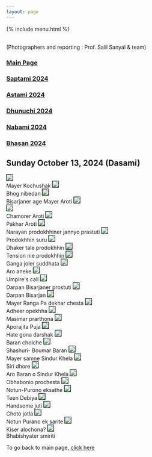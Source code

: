 ```yaml
---
layout: page
---
```


{% include menu.html %}
<div id="fb-root"></div>

<div style="color: orange; font-size:1.5em;font-weight: bold;" id="demo"></div>

<br/>
(Photographers and reporting : Prof. Salil Sanyal &  team)


<h3><a href="/news">Main Page</a> </h3>
<h3><a href="/saptami2024.html">Saptami 2024</a> </h3>
<h3><a href="/astami2024.html">Astami 2024</a> </h3>
<h3><a href="/dhunuchi2024.html">Dhunuchi 2024</a> </h3>
<h3><a href="/nabami2024.html">Nabami 2024</a> </h3>
<h3><a href="/bhasan2024.html">Bhasan 2024</a> </h3>


<h2>Sunday October 13, 2024 (Dasami)</h2>

<img style="border:1px solid black;" src="/images/puja2024/dasami/1dasami.jpg"/><br/>
Mayer Kochushak
<img style="border:1px solid black;" src="/images/puja2024/dasami/2dasami.jpg"/><br/>
Bhog nibedan
<img style="border:1px solid black;" src="/images/puja2024/dasami/2adasami.jpg"/><br/>
Bisarjaner age Mayer Aroti
<img style="border:1px solid black;" src="/images/puja2024/dasami/2bdasami.jpg"/><br/>
<img style="border:1px solid black;" src="/images/puja2024/dasami/2cdasami.jpg"/><br/>
Chamorer Aroti
<img style="border:1px solid black;" src="/images/puja2024/dasami/2ddasami.jpg"/><br/>
Pakhar Aroti
<img style="border:1px solid black;" src="/images/puja2024/dasami/3dasami.jpg"/><br/>
Narayan prodokhhiner jannyo prastuti
<img style="border:1px solid black;" src="/images/puja2024/dasami/4dasami.jpg"/><br/>
Prodokhhin suru
<img style="border:1px solid black;" src="/images/puja2024/dasami/5dasami.jpg"/><br/>
Dhaker tale prodokhhin
<img style="border:1px solid black;" src="/images/puja2024/dasami/6dasami.jpg"/><br/>
Tension nie prodokhhin
<img style="border:1px solid black;" src="/images/puja2024/dasami/8dasami.jpg"/><br/>
Ganga joler suddhata
<img style="border:1px solid black;" src="/images/puja2024/dasami/9dasami.jpg"/><br/>
Aro aneke
<img style="border:1px solid black;" src="/images/puja2024/dasami/10dasami.jpg"/><br/>
Umpire's call
<img style="border:1px solid black;" src="/images/puja2024/dasami/11dasami.jpg"/><br/>
Darpan Bisarjaner prostuti
<img style="border:1px solid black;" src="/images/puja2024/dasami/12dasami.jpg"/><br/>
Darpan Bisarjan
<img style="border:1px solid black;" src="/images/puja2024/dasami/13dasami.jpg"/><br/>
Mayer Ranga Pa dekhar chesta
<img style="border:1px solid black;" src="/images/puja2024/dasami/14dasami.jpg"/><br/>
Adheer opekhha
<img style="border:1px solid black;" src="/images/puja2024/dasami/15dasami.jpg"/><br/>
Masimar prarthona
<img style="border:1px solid black;" src="/images/puja2024/dasami/16dasami.jpg"/><br/>
Aporajita Puja
<img style="border:1px solid black;" src="/images/puja2024/dasami/17dasami.jpg"/><br/>
Hate gona darshak
<img style="border:1px solid black;" src="/images/puja2024/dasami/18dasami.jpg"/><br/>
Baran cholche
<img style="border:1px solid black;" src="/images/puja2024/dasami/19dasami.jpg"/><br/>
Shashuri- Boumar Baran
<img style="border:1px solid black;" src="/images/puja2024/dasami/20dasami.jpg"/><br/>
Mayer samne Sindur Khela
<img style="border:1px solid black;" src="/images/puja2024/dasami/21dasami.jpg"/><br/>
Siri dhore
<img style="border:1px solid black;" src="/images/puja2024/dasami/22dasami.jpg"/><br/>
Aro Baran o Sindur Khela
<img style="border:1px solid black;" src="/images/puja2024/dasami/23dasami.jpg"/><br/>
Obhabonio prochesta
<img style="border:1px solid black;" src="/images/puja2024/dasami/24dasami.jpg"/><br/>
Notun-Purono eksathe
<img style="border:1px solid black;" src="/images/puja2024/dasami/25dasami.jpg"/><br/>
Teen Debiya
<img style="border:1px solid black;" src="/images/puja2024/dasami/26dasami.jpg"/><br/>
Handsome juti
<img style="border:1px solid black;" src="/images/puja2024/dasami/27dasami.jpg"/><br/>
Choto jotla
<img style="border:1px solid black;" src="/images/puja2024/dasami/28dasami.jpg"/><br/>
Notun Purano ek sarite
<img style="border:1px solid black;" src="/images/puja2024/dasami/29dasami.jpg"/><br/>
Kiser alochona?
<img style="border:1px solid black;" src="/images/puja2024/dasami/30dasami.jpg"/><br/>
Bhabishyater smiriti

To go back to main page, <a href="/news">click here</a>
